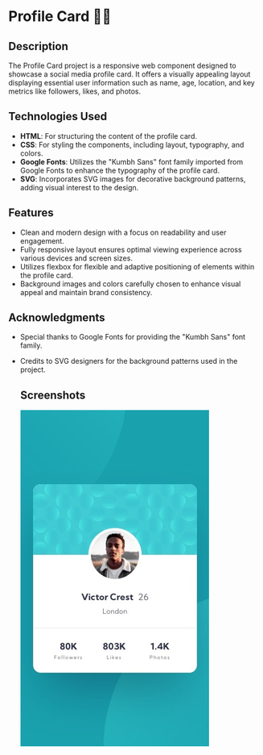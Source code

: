 # Profile Card 📱💼

## Description

The Profile Card project is a responsive web component designed to showcase a social media profile card. It offers a visually appealing layout displaying essential user information such as name, age, location, and key metrics like followers, likes, and photos.

## Technologies Used

- **HTML**: For structuring the content of the profile card.
- **CSS**: For styling the components, including layout, typography, and colors.
- **Google Fonts**: Utilizes the "Kumbh Sans" font family imported from Google Fonts to enhance the typography of the profile card.
- **SVG**: Incorporates SVG images for decorative background patterns, adding visual interest to the design.

## Features

- Clean and modern design with a focus on readability and user engagement.
- Fully responsive layout ensures optimal viewing experience across various devices and screen sizes.
- Utilizes flexbox for flexible and adaptive positioning of elements within the profile card.
- Background images and colors carefully chosen to enhance visual appeal and maintain brand consistency.


## Acknowledgments

- Special thanks to Google Fonts for providing the "Kumbh Sans" font family.
- Credits to SVG designers for the background patterns used in the project.

  ## Screenshots

  ![Profile Card](design/mobile-design.jpg)

  

 
